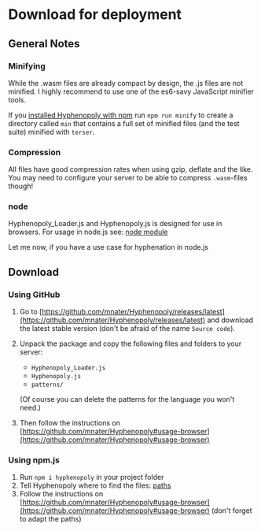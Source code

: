 # Download for deployment

## General Notes

### Minifying
While the .wasm files are already compact by design, the .js files are not minified. I highly recommend to use one of the es6-savy JavaScript minifier tools.

If you [installed Hyphenopoly with npm](#using-npmjs) run `npm run minify` to create a directory called `min` that contains a full set of minified files (and the test suite) minified with `terser`.

### Compression
All files have good compression rates when using gzip, deflate and the like. You may need to configure your server to be able to compress `.wasm`-files though!

### node
Hyphenopoly_Loader.js and Hyphenopoly.js is designed for use in browsers. For usage in node.js see: [node module](./Node-Module.md)

Let me now, if you have a use case for hyphenation in node.js

## Download

### Using GitHub
1.  Go to [https://github.com/mnater/Hyphenopoly/releases/latest](https://github.com/mnater/Hyphenopoly/releases/latest) and download the latest stable version (don't be afraid of the name `Source code`).
2.  Unpack the package and copy the following files and folders to your server:
    *   `Hyphenopoly_Loader.js`
    *   `Hyphenopoly.js`
    *   `patterns/`

    (Of course you can delete the patterns for the language you won't need.)
3.  Then follow the instructions on [https://github.com/mnater/Hyphenopoly#usage-browser](https://github.com/mnater/Hyphenopoly#usage-browser)
 
### Using npm.js
1.  Run `npm i hyphenopoly` in your project folder
2.  Tell Hyphenopoly where to find the files: [paths](./Global-Hyphenopoly-Object.md#paths)
3.  Follow the instructions on [https://github.com/mnater/Hyphenopoly#usage-browser](https://github.com/mnater/Hyphenopoly#usage-browser) (don't forget to adapt the paths)

